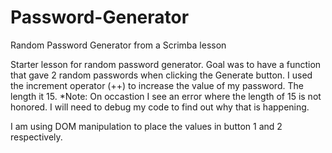 # Password-Generator
Random Password Generator from a Scrimba lesson

Starter lesson for random password generator. Goal was to have a function that gave 2 random passwords when clicking the Generate button. 
I used the increment operator (++) to increase the value of my password. The length it 15. 
*Note: On occastion I see an error where the length of 15 is not honored. I will need to debug my code to find out why that is happening. 

I am using DOM manipulation to place the values in button 1 and 2 respectively. 

